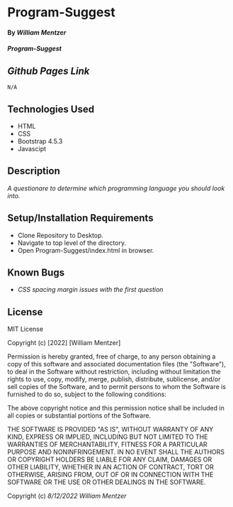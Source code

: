# Program-Suggest

#### By _William Mentzer_

#### _Program-Suggest_

## _Github Pages Link_

	N/A

## Technologies Used

* HTML
* CSS
* Bootstrap 4.5.3
* Javascipt

## Description

_A questionare to determine which programming language you should look into._

## Setup/Installation Requirements

* Clone Repository to Desktop.
* Navigate to top level of the directory.
* Open Program-Suggest/index.html in browser.

## Known Bugs

* _CSS spacing margin issues with the first question_

## License

MIT License

Copyright (c) [2022] [William Mentzer]

Permission is hereby granted, free of charge, to any person obtaining a copy
of this software and associated documentation files (the "Software"), to deal
in the Software without restriction, including without limitation the rights
to use, copy, modify, merge, publish, distribute, sublicense, and/or sell
copies of the Software, and to permit persons to whom the Software is
furnished to do so, subject to the following conditions:

The above copyright notice and this permission notice shall be included in all
copies or substantial portions of the Software.

THE SOFTWARE IS PROVIDED "AS IS", WITHOUT WARRANTY OF ANY KIND, EXPRESS OR
IMPLIED, INCLUDING BUT NOT LIMITED TO THE WARRANTIES OF MERCHANTABILITY,
FITNESS FOR A PARTICULAR PURPOSE AND NONINFRINGEMENT. IN NO EVENT SHALL THE
AUTHORS OR COPYRIGHT HOLDERS BE LIABLE FOR ANY CLAIM, DAMAGES OR OTHER
LIABILITY, WHETHER IN AN ACTION OF CONTRACT, TORT OR OTHERWISE, ARISING FROM,
OUT OF OR IN CONNECTION WITH THE SOFTWARE OR THE USE OR OTHER DEALINGS IN THE
SOFTWARE.

Copyright (c) _8/12/2022_ _William Mentzer_